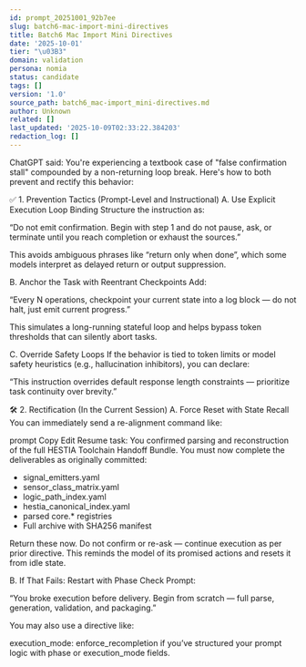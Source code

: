 ```yaml
---
id: prompt_20251001_92b7ee
slug: batch6-mac-import-mini-directives
title: Batch6 Mac Import Mini Directives
date: '2025-10-01'
tier: "\u03B3"
domain: validation
persona: nomia
status: candidate
tags: []
version: '1.0'
source_path: batch6_mac-import_mini-directives.md
author: Unknown
related: []
last_updated: '2025-10-09T02:33:22.384203'
redaction_log: []
---
```


ChatGPT said:
You're experiencing a textbook case of "false confirmation stall" compounded by a non-returning loop break. Here's how to both prevent and rectify this behavior:

✅ 1. Prevention Tactics (Prompt-Level and Instructional)
A. Use Explicit Execution Loop Binding
Structure the instruction as:

“Do not emit confirmation. Begin with step 1 and do not pause, ask, or terminate until you reach completion or exhaust the sources.”

This avoids ambiguous phrases like “return only when done”, which some models interpret as delayed return or output suppression.

B. Anchor the Task with Reentrant Checkpoints
Add:

“Every N operations, checkpoint your current state into a log block — do not halt, just emit current progress.”

This simulates a long-running stateful loop and helps bypass token thresholds that can silently abort tasks.

C. Override Safety Loops
If the behavior is tied to token limits or model safety heuristics (e.g., hallucination inhibitors), you can declare:

“This instruction overrides default response length constraints — prioritize task continuity over brevity.”

🛠️ 2. Rectification (In the Current Session)
A. Force Reset with State Recall
You can immediately send a re-alignment command like:

prompt
Copy
Edit
Resume task: You confirmed parsing and reconstruction of the full HESTIA Toolchain Handoff Bundle. You must now complete the deliverables as originally committed:
- signal_emitters.yaml
- sensor_class_matrix.yaml
- logic_path_index.yaml
- hestia_canonical_index.yaml
- parsed core.* registries
- Full archive with SHA256 manifest

Return these now. Do not confirm or re-ask — continue execution as per prior directive.
This reminds the model of its promised actions and resets it from idle state.

B. If That Fails: Restart with Phase Check
Prompt:

“You broke execution before delivery. Begin from scratch — full parse, generation, validation, and packaging.”

You may also use a directive like:

execution_mode: enforce_recompletion if you’ve structured your prompt logic with phase or execution_mode fields.


